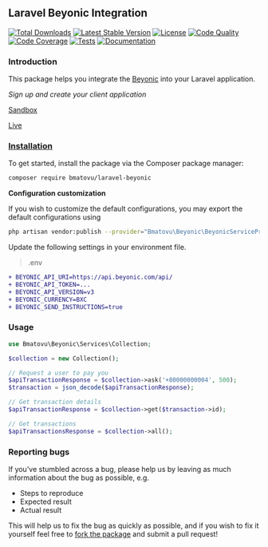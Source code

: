 ## Laravel Beyonic Integration

[![Total Downloads](https://poser.pugx.org/bmatovu/laravel-beyonic/downloads)](https://packagist.org/packages/bmatovu/laravel-beyonic)
[![Latest Stable Version](https://poser.pugx.org/bmatovu/laravel-beyonic/v/stable)](https://packagist.org/packages/bmatovu/laravel-beyonic)
[![License](https://poser.pugx.org/bmatovu/laravel-beyonic/license)](https://packagist.org/packages/bmatovu/laravel-beyonic)
[![Code Quality](https://scrutinizer-ci.com/g/mtvbrianking/laravel-beyonic/badges/quality-score.png?b=master)](https://scrutinizer-ci.com/g/mtvbrianking/laravel-beyonic/?branch=master)
[![Code Coverage](https://scrutinizer-ci.com/g/mtvbrianking/laravel-beyonic/badges/coverage.png?b=master)](https://scrutinizer-ci.com/g/mtvbrianking/laravel-beyonic/?branch=master)
[![Tests](https://github.com/mtvbrianking/laravel-beyonic/workflows/run-tests/badge.svg)](https://github.com/mtvbrianking/laravel-beyonic/actions?query=workflow:run-tests)
[![Documentation](https://github.com/mtvbrianking/laravel-beyonic/workflows/gen-docs/badge.svg)](https://mtvbrianking.github.io/laravel-beyonic/master)

### Introduction

This package helps you integrate the [Beyonic](https://developer.mfsafrica.com/docs/overview-5) into your Laravel application.

*Sign up and create your client application*

[Sandbox](https://app.beyonic.com)

[Live](https://payments.beyonic.com)

### [Installation](https://packagist.org/packages/bmatovu/laravel-beyonic)

To get started, install the package via the Composer package manager:

```bash
composer require bmatovu/laravel-beyonic
```

**Configuration customization**

If you wish to customize the default configurations, you may export the default configurations using

```bash
php artisan vendor:publish --provider="Bmatovu\Beyonic\BeyonicServiceProvider" --tag="config"
```

Update the following settings in your environment file.

> .env

```diff
+ BEYONIC_API_URI=https://api.beyonic.com/api/
+ BEYONIC_API_TOKEN=...
+ BEYONIC_API_VERSION=v3
+ BEYONIC_CURRENCY=BXC
+ BEYONIC_SEND_INSTRUCTIONS=true
```

### Usage

```php
use Bmatovu\Beyonic\Services\Collection;

$collection = new Collection();

// Request a user to pay you
$apiTransactionResponse = $collection->ask('+80000000004', 500);
$transaction = json_decode($apiTransactionResponse);

// Get transaction details
$apiTransactionResponse = $collection->get($transaction->id);

// Get transactions
$apiTransactionsResponse = $collection->all();
```

### Reporting bugs

If you've stumbled across a bug, please help us by leaving as much information about the bug as possible, e.g.
- Steps to reproduce
- Expected result
- Actual result

This will help us to fix the bug as quickly as possible, and if you wish to fix it yourself feel free to [fork the package](https://github.com/mtvbrianking/laravel-beyonic) and submit a pull request!

